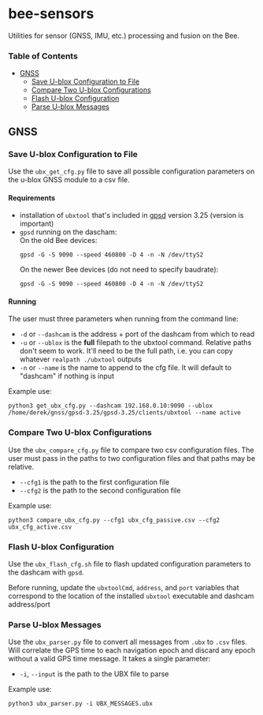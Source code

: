# bee-sensors

Utilities for sensor (GNSS, IMU, etc.) processing and fusion on the Bee.

### Table of Contents
- [GNSS](#gnss)
    - [Save U-blox Configuration to File](#save-u-blox-configuration-to-file)
    - [Compare Two U-blox Configurations](#compare-two-u-blox-configurations)
    - [Flash U-blox Configuration](#flash-u-blox-configuration)
    - [Parse U-blox Messages](#parse-u-blox-messages)

## GNSS


### Save U-blox Configuration to File

Use the `ubx_get_cfg.py` file to save all possible configuration parameters on the u-blox GNSS module to a csv file.

#### Requirements
- installation of `ubxtool` that's included in [gpsd](https://gpsd.gitlab.io/gpsd/building.html) version 3.25 (version is important)
 - `gpsd` running on the dascham:  
    On the old Bee devices:
    ```
    gpsd -G -S 9090 --speed 460800 -D 4 -n -N /dev/ttyS2
    ```
    On the newer Bee devices (do not need to specify baudrate):
    ```
    gpsd -G -S 9090 --speed 460800 -D 4 -n -N /dev/ttyS2
    ```
#### Running
The user must three parameters when running from the command line:
- `-d` or `--dashcam` is the address + port of the dashcam from which to read
- `-u` or `--ublox` is the **full** filepath to the ubxtool command. Relative paths don't seem to work. It'll need to be the full path, i.e. you can copy whatever `realpath ./ubxtool` outputs
- `-n` or `--name` is the name to append to the cfg file. It will default to "dashcam" if nothing is input

Example use:
```
python3 get_ubx_cfg.py --dashcam 192.168.0.10:9090 --ublox /home/derek/gnss/gpsd-3.25/gpsd-3.25/clients/ubxtool --name active
```

### Compare Two U-blox Configurations

Use the `ubx_compare_cfg.py` file to compare two csv configuration files. The user must pass in the paths to two configuration files and that paths may be relative.
- `--cfg1` is the path to the first configuration file
- `--cfg2` is the path to the second configuration file

Example use:
```
python3 compare_ubx_cfg.py --cfg1 ubx_cfg_passive.csv --cfg2 ubx_cfg_active.csv
```

### Flash U-blox Configuration

Use the `ubx_flash_cfg.sh` file to flash updated configuration parameters to the dashcam with `gpsd`.

Before running, update the `ubxtoolCmd`, `address`, and `port` variables that correspond to the location of the installed `ubxtool` executable and dashcam address/port

### Parse U-blox Messages

Use the `ubx_parser.py` file to convert all messages from `.ubx` to `.csv` files. Will correlate the GPS time to each navigation epoch and discard any epoch without a valid GPS time message. It takes a single parameter:
- `-i`, `--input` is the path to the UBX file to parse

Example use:
```
python3 ubx_parser.py -i UBX_MESSAGES.ubx
```

